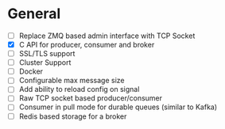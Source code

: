 
# General

- [ ] Replace ZMQ based admin interface with TCP Socket
- [X]  C API for producer, consumer and broker
- [ ] SSL/TLS support
- [ ] Cluster Support
- [ ] Docker
- [ ] Configurable max message size
- [ ] Add ability to reload config on signal
- [ ] Raw TCP socket based producer/consumer
- [ ] Consumer in pull mode for durable queues (similar to Kafka)
- [ ] Redis based storage for a broker
